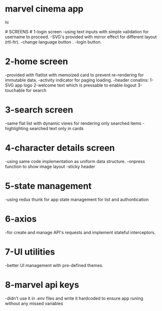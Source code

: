 # marvel cinema app
<p> hi </p>
# SCREENS
# 1-login screen
-using text inputs with simple validation for username to proceed.
-SVG's provided with mirror effect for different layout (rtl-ltr).
-change language button .
-login button.

# 2-home screen
-provided with flatlist with memoized card to prevent re-rendering for immutable data.
-activity indicator for paging loading.
-header conatins:
    1-SVG app logo
    2-welcome text which is pressable to enable logout
    3-touchable for search

# 3-search screen
-same flat list with dynamic views for rendering only searched items
-highlighting searched text only in cards

# 4-character details screen
-using same code implementation as uniform data structure.
-onpress function to show image layout
-sticky header

# 5-state management
-using redux thunk for app state management for list and authontication

# 6-axios
-for create and manage API's requests and implement stateful interceptors.

# 7-UI utilities
-better UI management with pre-defined themes.

# 8-marvel api keys
-didn't use it in .env files and write it hardcoded to ensure app runing without any missed variables


